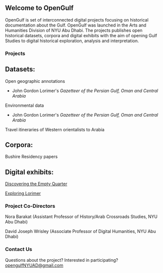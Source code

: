 ## Welcome to OpenGulf

OpenGulf is set of interconnected digital projects focusing on historical documentation about the Gulf. OpenGulf was launched in the Arts and Humanities Division of NYU Abu Dhabi. The projects publishes open historical datasets, corpora and digital exhibits with the aim of opening Gulf Studies to digital historical exploration, analysis and interpretation. 

### Projects


## Datasets: 

Open geographic annotations 
- John Gordon Lorimer's _Gazetteer of the Persian Gulf, Oman and Central Arabia_

Environmental data 
- John Gordon Lorimer's _Gazetteer of the Persian Gulf, Oman and Central Arabia_

Travel itineraries of Western orientalists to Arabia 


## Corpora: 

Bushire Residency papers 


## Digital exhibits: 

[Discovering the Empty Quarter](http://djwrisley.hosting.nyu.edu/Philby/exhibits/show/eq/introduction)

[Exploring Lorimer](http://djwrisley.hosting.nyu.edu/lorimer/s/exploring/page/home)


### Project Co-Directors

Nora Barakat (Assistant Professor of History/Arab Crossroads Studies, NYU Abu Dhabi) 

David Joseph Wrisley (Associate Professor of Digital Humanities, NYU Abu Dhabi)


### Contact Us 

Questions about the project? Interested in participating? opengulfNYUAD@gmail.com
